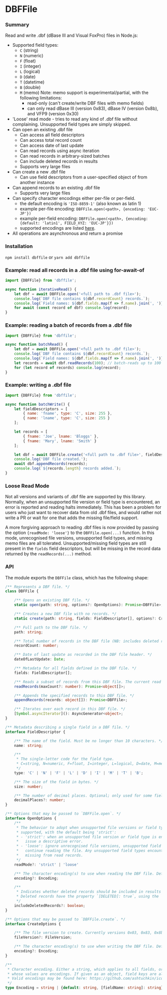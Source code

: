 # DBFFile

### Summary

Read and write .dbf (dBase III and Visual FoxPro) files in Node.js:

- Supported field types:
  - `C` (string)
  - `N` (numeric)
  - `F` (float)
  - `I` (integer)
  - `L` (logical)
  - `D` (date)
  - `T` (datetime)
  - `B` (double)
  - `M` (memo) Note: memo support is experimental/partial, with the following limitations:
    - read-only (can't create/write DBF files with memo fields)
    - can only read dBase III (version 0x83), dBase IV (version 0x8b), and VFP9 (version 0x30)
- 'Loose' read mode - tries to read any kind of .dbf file without complaining. Unsupported field types are simply skipped.
- Can open an existing .dbf file
  - Can access all field descriptors
  - Can access total record count
  - Can access date of last update
  - Can read records using async iteration
  - Can read records in arbitrary-sized batches
  - Can include deleted records in results
  - Supports very large files
- Can create a new .dbf file
  - Can use field descriptors from a user-specified object of from another instance
- Can append records to an existing .dbf file
  - Supports very large files
- Can specify character encodings either per-file or per-field.
  - the default encoding is `'ISO-8859-1'` (also known as latin 1)
  - example per-file encoding: `DBFFile.open(<path>, {encoding: 'EUC-JP'})`
  - example per-field encoding: `DBFFile.open(<path>, {encoding: {default: 'latin1', FIELD_XYZ: 'EUC-JP'}})`
  - supported encodings are listed [here](https://github.com/ashtuchkin/iconv-lite/wiki/Supported-Encodings).
- All operations are asynchronous and return a promise

### Installation

`npm install dbffile` or `yarn add dbffile`

### Example: read all records in a .dbf file using for-await-of

```javascript
import {DBFFile} from 'dbffile';

async function iterativeRead() {
    let dbf = await DBFFile.open('<full path to .dbf file>');
    console.log(`DBF file contains ${dbf.recordCount} records.`);
    console.log(`Field names: ${dbf.fields.map(f => f.name).join(', ')}`);
    for await (const record of dbf) console.log(record);
}
```

### Example: reading a batch of records from a .dbf file

```javascript
import {DBFFile} from 'dbffile';

async function batchRead() {
    let dbf = await DBFFile.open('<full path to .dbf file>');
    console.log(`DBF file contains ${dbf.recordCount} records.`);
    console.log(`Field names: ${dbf.fields.map(f => f.name).join(', ')}`);
    let records = await dbf.readRecords(100); // batch-reads up to 100 records, returned as an array
    for (let record of records) console.log(record);
}
```

### Example: writing a .dbf file

```javascript
import {DBFFile} from 'dbffile';

async function batchWrite() {
    let fieldDescriptors = [
        { name: 'fname', type: 'C', size: 255 },
        { name: 'lname', type: 'C', size: 255 }
    ];

    let records = [
        { fname: 'Joe', lname: 'Bloggs' },
        { fname: 'Mary', lname: 'Smith' }
    ];

    let dbf = await DBFFile.create('<full path to .dbf file>', fieldDescriptors);
    console.log('DBF file created.');
    await dbf.appendRecords(records);
    console.log(`${records.length} records added.`);
}
```

### Loose Read Mode

Not all versions and variants of .dbf file are supported by this library. Normally, when an unsupported file version or
field type is encountered, an error is reported and reading halts immediately. This has been a problem for users who
just want to recover data from old .dbf files, and would rather not write a PR or wait for one that adds the missing
file/field support.

A more forgiving approach to reading .dbf files is now provided by passing the option `{readMode: 'loose'}` to the
`DBFFile.open(...)` function. In this mode, unrecognised file versions, unsupported field types, and missing memo files
are all tolerated. Unsupported/missing field types are still present in the `fields` field descriptors, but will be missing in
the record data returned by the `readRecords(...)` method.


### API

The module exports the `DBFFile` class, which has the following shape:

```typescript
/** Represents a DBF file. */
class DBFFile {

    /** Opens an existing DBF file. */
    static open(path: string, options?: OpenOptions): Promise<DBFFile>;

    /** Creates a new DBF file with no records. */
    static create(path: string, fields: FieldDescriptor[], options?: CreateOptions): Promise<DBFFile>;

    /** Full path to the DBF file. */
    path: string;

    /** Total number of records in the DBF file (NB: includes deleted records). */
    recordCount: number;

    /** Date of last update as recorded in the DBF file header. */
    dateOfLastUpdate: Date;

    /** Metadata for all fields defined in the DBF file. */
    fields: FieldDescriptor[];

    /** Reads a subset of records from this DBF file. The current read position is remembered between calls. */
    readRecords(maxCount?: number): Promise<object[]>;

    /** Appends the specified records to this DBF file. */
    appendRecords(records: object[]): Promise<DBFFile>;

    /** Iterates over each record in this DBF file. */
    [Symbol.asyncIterator](): AsyncGenerator<object>;
}

/** Metadata describing a single field in a DBF file. */
interface FieldDescriptor {

    /** The name of the field. Must be no longer than 10 characters. */
    name: string;

    /**
     * The single-letter code for the field type.
     * C=string, N=numeric, F=float, I=integer, L=logical, D=date, M=memo.
     */
    type: 'C' | 'N' | 'F' | 'L' | 'D' | 'I' | 'M' | 'T' | 'B';

    /** The size of the field in bytes. */
    size: number;

    /** The number of decimal places. Optional; only used for some field types. */
    decimalPlaces?: number;
}

/** Options that may be passed to `DBFFile.open`. */
interface OpenOptions {
    /**
     * The behavior to adopt when unsupported file versions or field types are encountered. The following values are
     * supported, with the default being 'strict':
     * - 'strict': when an unsupported file version or field type is encountered, stop reading the file immediately and
     *   issue a descriptive error.
     * - 'loose': ignore unrecognised file versions, unsupported field types, and missing memo files and attempt to
     *   continue reading the file. Any unsupported field types encountered will be present in field descriptors but
     *   missing from read records.
     */
    readMode?: 'strict' | 'loose'

    /** The character encoding(s) to use when reading the DBF file. Defaults to ISO-8859-1. */
    encoding?: Encoding;

    /**
     * Indicates whether deleted records should be included in results when reading records. Defaults to false.
     * Deleted records have the property `[DELETED]: true`, using the `DELETED` symbol exported from this library.
     */
    includeDeletedRecords?: boolean;
}

/** Options that may be passed to `DBFFile.create`. */
interface CreateOptions {

    /** The file version to create. Currently versions 0x03, 0x83, 0x8b and 0x30 are supported. Defaults to 0x03. */
    fileVersion?: FileVersion;

    /** The character encoding(s) to use when writing the DBF file. Defaults to ISO-8859-1. */
    encoding?: Encoding;
}

/**
 * Character encoding. Either a string, which applies to all fields, or an object whose keys are field names and
 * whose values are encodings. If given as an object, field keys are all optional, but a 'default' key is required.
 * Valid encodings may be found here: https://github.com/ashtuchkin/iconv-lite/wiki/Supported-Encodings
 */
type Encoding = string | {default: string, [fieldName: string]: string};
```
